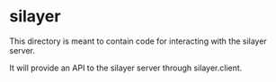 # silayer

This directory is meant to contain code for interacting
with the silayer server.

It will provide an API to the silayer server through silayer.client.


